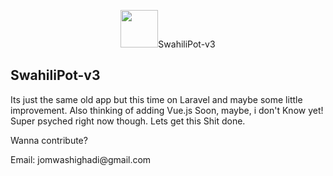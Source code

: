 <p align="center"><img width="60px" height="60px" src="https://raw.githubusercontent.com/Reaper45/swahilipot-community-portal/master/img/swahilipotlogo.png">SwahiliPot-v3</p>

## SwahiliPot-v3

<p>Its just the same old app but this time on Laravel and maybe some little improvement. Also thinking of adding Vue.js Soon, maybe, i don't Know yet! Super psyched right now though. Lets get this Shit done.</p> 
<p>Wanna contribute? </p>
<p>Email:   jomwashighadi@gmail.com</p>
